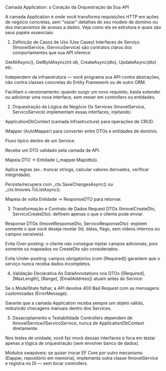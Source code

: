 ﻿Camada Application: o Coração da Orquestração da Sua API

A camada Application é onde você transforma requisições HTTP em ações de negócio concretas, sem “vazar” detalhes do seu modelo de domínio ou dos mecanismos de acesso a dados. Veja como ela se estrutura e quais são seus papéis essenciais:

1. Definição de Casos de Uso (Use Cases)
Interfaces de Serviço (IImovelService, IServicoService) são contratos claros dos comportamentos que sua API oferece:

GetAllAsync(), GetByIdAsync(int id), CreateAsync(dto), UpdateAsync(dto) etc.

Independem da infraestrutura — você programa sua API contra abstrações, não contra classes concretas do Entity Framework ou de outro ORM.

Facilitam o versionamento: quando surgir um novo requisito, basta estender ou adicionar uma nova interface, sem mexer em controllers ou entidades.

2. Orquestração da Lógica de Negócio
Os Services (ImovelService, ServicoService) implementam essas interfaces, injetando:

ApplicationDbContext (camada Infrastructure) para operações de CRUD.

IMapper (AutoMapper) para converter entre DTOs e entidades de domínio.

Fluxo típico dentro de um Service:

Recebe um DTO validado pela camada de API.

Mapeia DTO → Entidade (_mapper.Map<Imovel>(dto)).

Aplica regras (ex.: truncar strings, calcular valores derivados, verificar integridade).

Persiste/recupera com _ctx.SaveChangesAsync() ou _ctx.Imoveis.ToListAsync().

Mapeia de volta Entidade → ResponseDTO para retornar.

3. Transformação e Contrato de Dados
Request DTOs (ImovelCreateDto, ServicoCreateDto): definem apenas o que o cliente pode enviar.

Response DTOs (ImovelResponseDto, ServicoResponseDto): expõem somente o que você deseja revelar (Id, datas, flags, sem vídeos internos ou campos sensíveis).

Evita Over-posting: o cliente não consegue injetar campos adicionais, pois somente os mapeados no CreateDto são considerados.

Evita Under-posting: campos obrigatórios (com [Required]) garantem que o serviço nunca receba dados incompletos.

4. Validação Declarativa
As DataAnnotations nos DTOs ([Required], [MaxLength], [Range], [EmailAddress]) atuam antes do Service:

Se o ModelState falhar, a API devolve 400 Bad Request com as mensagens customizadas (ErrorMessage).

Garante que a camada Application receba sempre um objeto válido, reduzindo checagens manuais dentro dos Services.

5. Desacoplamento e Testabilidade
Controllers dependem de IImovelService/IServicoService, nunca de ApplicationDbContext diretamente.

Nos testes de unidade, você faz mock dessas interfaces e foca em testar apenas a lógica de orquestração (sem envolver banco de dados).

Módulos swapáveis: se quiser trocar EF Core por outro mecanismo (Dapper, repositório em memória), implementa outra classe IImovelService e registra no DI — sem tocar controllers.

